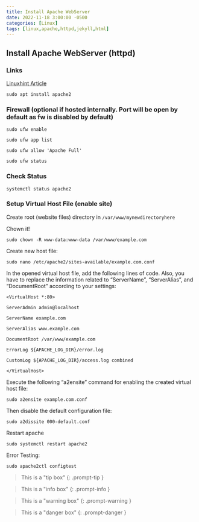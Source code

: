 ```yaml
---
title: Install Apache WebServer
date: 2022-11-18 3:00:00 -0500
categories: [Linux]
tags: [linux,apache,httpd,jekyll,html]
---
```


## Install Apache WebServer (httpd)

### Links

[Linuxhint Article](https://linuxhint.com/install-configure-apache-web-server-ubuntu-22-04/)

```terminal
sudo apt install apache2
```

### Firewall (optional if hosted internally.  Port will be open by default as fw is disabled by default)

```terminal
sudo ufw enable
```

```terminal
sudo ufw app list
```

```terminal
sudo ufw allow 'Apache Full'
```

```terminal
sudo ufw status
```

### Check Status

```terminal
systemctl status apache2
```

### Setup Virtual Host File (enable site)

Create root (website files) directory in `/var/www/mynewdirectoryhere`

Chown it!
```terminal
sudo chown -R www-data:www-data /var/www/example.com
```

Create new host file:
```terminal
sudo nano /etc/apache2/sites-available/example.com.conf
```

In the opened virtual host file, add the following lines of code. Also, you have to replace the information related to “ServerName”, “ServerAlias”, and “DocumentRoot” according to your settings:

```terminal
<VirtualHost *:80>

ServerAdmin admin@localhost

ServerName example.com

ServerAlias www.example.com

DocumentRoot /var/www/example.com

ErrorLog ${APACHE_LOG_DIR}/error.log

CustomLog ${APACHE_LOG_DIR}/access.log combined

</VirtualHost>
```

Execute the following “a2ensite” command for enabling the created virtual host file:

```terminal
sudo a2ensite example.com.conf
```

Then disable the default configuration file:

```terminal
sudo a2dissite 000-default.conf
```
Restart apache

```terminal
sudo systemctl restart apache2
```
Error Testing:

```terminal
sudo apache2ctl configtest
```


> This is a "tip box"
{: .prompt-tip }

> This is a "info box"
{: .prompt-info }

> This is a "warning box"
{: .prompt-warning }

> This is a "danger box"
{: .prompt-danger }